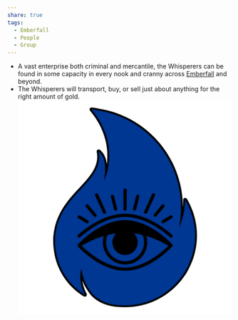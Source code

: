 ```yaml
---
share: true
tags:
  - Emberfall
  - People
  - Group
---
```


- A vast enterprise both criminal and mercantile, the Whisperers can be found in some capacity in every nook and cranny across [Emberfall](./Emberfall.md) and beyond.
- The Whisperers will transport, buy, or sell just about anything for the right amount of gold.
![whisperers](./whisperers.png)